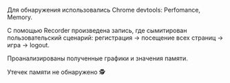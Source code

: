 Для обнаружения использовались Chrome devtools: Perfomance, Memory.

С помощью Recorder произведена запись, где сымитирован пользовательский сценарий: регистрация -> посещение всех страниц -> игра -> logout.

Проанализированы полученные графики и значения памяти.

Утечек памяти не обнаружено 🕵️
